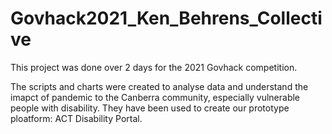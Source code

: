 # Govhack2021_Ken_Behrens_Collective

This project was done over 2 days for the 2021 Govhack competition.

The scripts and charts were created to analyse data and understand the imapct of pandemic to the Canberra community, especially vulnerable people with disability. 
They have been used to create our prototype ploatform: ACT Disability Portal.

